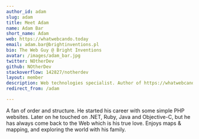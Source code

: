 ```yaml
---
author_id: adam
slug: adam
title: Meet Adam
name: Adam Bar
short_name: Adam
web: https://whatwebcando.today
email: adam.bar@brightinventions.pl
bio: The Web Guy @ Bright Inventions
avatar: /images/adam_bar.jpg
twitter: NOtherDev
github: NOtherDev
stackoverflow: 142827/notherdev
layout: member
description: Web technologies specialist. Author of https://whatwebcando.today/
redirect_from: /adam

---
```


A fan of order and structure. He started his career with some simple PHP websites. Later on he touched on .NET, Ruby, Java and Objective-C, but he has always come back to the Web which is his true love. Enjoys maps & mapping, and exploring the world with his family.

